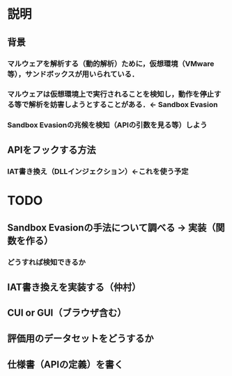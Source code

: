 # 説明

## 背景

### マルウェアを解析する（動的解析）ために，仮想環境（VMware等），サンドボックスが用いられている．

### マルウェアは仮想環境上で実行されることを検知し，動作を停止する等で解析を妨害しようとすることがある．<- Sandbox Evasion

### Sandbox Evasionの兆候を検知（APIの引数を見る等）しよう

## APIをフックする方法

### IAT書き換え（DLLインジェクション）<-これを使う予定

# TODO

## Sandbox Evasionの手法について調べる -> 実装（関数を作る）

### どうすれば検知できるか

## IAT書き換えを実装する（仲村）

## CUI or GUI（ブラウザ含む）

## 評価用のデータセットをどうするか

## 仕様書（APIの定義）を書く
